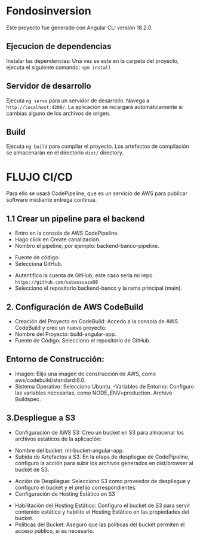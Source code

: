 # Fondosinversion

Este proyecto fue generado con Angular CLI versión 18.2.0.

## Ejecucion de dependencias 
Instalar las dependencias: Una vez se este en la carpeta del proyecto, ejecuta el siguiente comando:
`npm install`

## Servidor de desarrollo

Ejecuta  `ng serve` para un servidor de desarrollo. Navega a `http://localhost:4200/`. La aplicación se recargará automáticamente si cambias alguno de los archivos de origen.

## Build

Ejecuta  `ng build` para compilar el proyecto. Los artefactos de compilación se almacenarán en el directorio  `dist/` directory.


#                          FLUJO CI/CD
Para ello se usará CodePipeline, que es un servicio de AWS para publicar software mediante entrega continua.

## 1.1 Crear un pipeline para el backend
- Entro en la consola de AWS CodePipeline.
- Hago click en Create canalizacion.
- Nombro el pipeline, por ejemplo: backend-banco-pipeline.
* Fuente de código:
* Selecciona GitHub.
- Autentifico la cuenta de GitHub, este caso seria mi repo `https://github.com/sebassuaza98`
- Selecciono el repositorio backend-banco y la rama principal (main).

## 2. Configuración de AWS CodeBuild
- Creación del Proyecto en CodeBuild: Accedo a la consola de AWS CodeBuild y creo un nuevo proyecto:
- Nombre del Proyecto: build-angular-app.
- Fuente de Código: Selecciono el repositorio de GitHub.
## Entorno de Construcción:
- Imagen: Elijo una imagen de construcción de AWS, como aws/codebuild/standard:6.0.
- Sistema Operativo: Selecciono Ubuntu.
-Variables de Entorno: Configuro las variables necesarias, como NODE_ENV=production.
Archivo Buildspec.

## 3.Despliegue a S3
* Configuración de AWS S3: Creo un bucket en S3 para almacenar los archivos estáticos de la aplicación:

- Nombre del bucket: mi-bucket-angular-app.
- Subida de Artefactos a S3: En la etapa de despliegue de CodePipeline, configuro la acción para subir  los archivos generados en dist/browser al bucket de S3.

* Acción de Despliegue: Selecciono S3 como proveedor de despliegue y configuro el bucket y el prefijo correspondientes.
* Configuración de Hosting Estático en S3
- Habilitación del Hosting Estático: Configuro el bucket de S3 para servir contenido estático y habilito el Hosting Estático en las propiedades del bucket.
- Políticas del Bucket: Aseguro que las políticas del bucket permiten el acceso público, si es necesario.